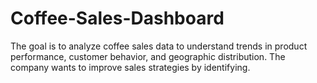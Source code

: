 # Coffee-Sales-Dashboard
The goal is to analyze coffee sales data to understand trends in product performance, customer behavior, and geographic distribution. The company wants to improve sales strategies by identifying.
